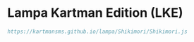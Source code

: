 # Lampa Kartman Edition (LKE)

```bibtex
https://kartmansms.github.io/lampa/Shikimori/Shikimori.js
```
